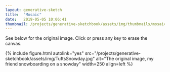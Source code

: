 ```yaml
---
layout: generative-sketch
title:  "Mosaic"
date:   2019-05-05 10:06:41
thumbnail: /projects/generative-sketchbook/assets/img/thumbnails/mosaic.png
---
```


<script>

let sketch = function(p) {

    /*********************/
    /*** INIT VARIABLE ***/
    /*********************/

    const w = Math.min(500, $("#p5-container").width()),
          h = w;

    let img;

    /*********************/
    /*** DEFINE SKETCH ***/
    /*********************/

    p.preload = function() {
        img = p.loadImage("/projects/generative-sketchbook/assets/img/TuftsSnowday.jpg");
    }

    p.setup = function() {
        p.createCanvas(w, h);
        p.frameRate(30);

        img.resize(w, h);
        img.loadPixels();
    };

    p.draw = function() {
        for (let i = 0; i < 80; i++) {
            let ix = Math.floor(p.random(w * h)),
                x = ix % w,
                y = Math.floor(ix / h);

            p.fill(p.color(img.pixels[ix * 4], img.pixels[ix * 4 + 1], img.pixels[ix * 4 + 2], img.pixels[ix * 4 + 3]));
            p.circle(x, y, p.random(1, 15));
        }
    };

    p.keyPressed = function() {
        p.clear();
        p.background("white");
    }

    p.mouseClicked = function() {
        if (p.mouseX > 0 & p.mouseY > 0 & p.mouseX < w & p.mouseY < h) {
            p.clear();
            p.background("white");
        }
    }

}

new p5(sketch, 'p5-container');

</script>

See below for the original image. Click or press any key to erase the canvas.

{% include figure.html autolink="yes" src="/projects/generative-sketchbook/assets/img/TuftsSnowday.jpg" alt="The original image, my friend snowboarding on a snowday" width=250 align=left %}

<style>
    p.fig-paragraph {
        text-align: left !important;
    }
</style>